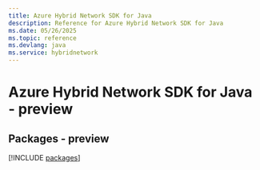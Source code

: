 ```yaml
---
title: Azure Hybrid Network SDK for Java
description: Reference for Azure Hybrid Network SDK for Java
ms.date: 05/26/2025
ms.topic: reference
ms.devlang: java
ms.service: hybridnetwork
---
```

# Azure Hybrid Network SDK for Java - preview
## Packages - preview
[!INCLUDE [packages](hybrid-network-index.md)]